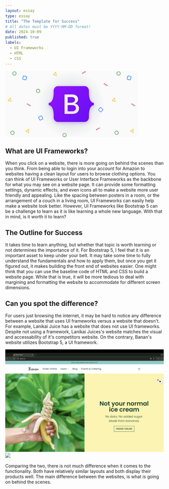 ```yaml
---
layout: essay
type: essay
title: "The Template for Success"
# All dates must be YYYY-MM-DD format!
date: 2024-10-09
published: true
labels:
  - UI Frameworks
  - HTML
  - CSS
---
```


<img width="420px" class="rounded float-start pe-4" src="../img/Bootstrap.png">

## What are UI Frameworks?

When you click on a website, there is more going on behind the scenes than you think. From being able to login into your account for Amazon to websites having a clean layout for users to browse clothing options. You can think of UI Frameworks or User Interface Frameworks as the backbone for what you may see on a website page. It can provide some formatting settings, dynamic effects, and even icons all to make a website more user friendly and appealing. Like the spacing between posters in a room, or the arrangement of a couch in a living room, UI Frameworks can easily help make a website look better. However, UI Frameworks like Bootstrap 5 can be a challenge to learn as it is like learning a whole new language. With that in mind, is it worth it to learn?

## The Outline for Success

It takes time to learn anything, but whether that topic is worth learning or not determines the importance of it. For Bootstrap 5, I feel that it is an important asset to keep under your belt. It may take some time to fully understand the fundamentals and how to apply them, but once you get it figured out, it makes building the front end of websites easier. One might think that you can use the baseline code of HTML and CSS to build a website page. While that is true, it will be more tedious to deal with margining and formatting the website to accommodate for different screen dimensions. 

## Can you spot the difference? 

For users just browsing the internet, it may be hard to notice any difference between a website that uses UI frameworks versus a website that doesn't. For example, Lanikai Juice has a website that does not use UI frameworks. Despite not using a framework, Lanikai Juices's website matches the visual and accessability of it's competitors website. On the contrary, Banan's website utilizes Bootstrap 5, a UI framework.

<img width="640px" class="rounded float-start pe-4" src="../img/banan.png"> <img width="640px" class="rounded float-start pe-4" src="../img/lanikai.png">

Comparing the two, there is not much difference when it comes to the functionality. Both have relatively similar layouts and both display their products well. The main difference between the websites, is what is going on behind the scenes. 